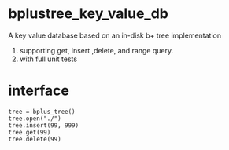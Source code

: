 # bplustree_key_value_db
A key value database based on an in-disk b+ tree implementation

1. supporting get, insert ,delete, and range query.
2. with full unit tests

# interface 
```
tree = bplus_tree()
tree.open("./")
tree.insert(99, 999)
tree.get(99)
tree.delete(99)

```
